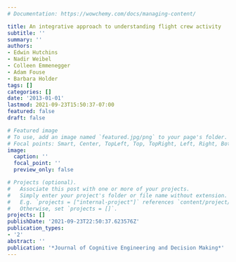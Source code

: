 ```yaml
---
# Documentation: https://wowchemy.com/docs/managing-content/

title: An integrative approach to understanding flight crew activity
subtitle: ''
summary: ''
authors:
- Edwin Hutchins
- Nadir Weibel
- Colleen Emmenegger
- Adam Fouse
- Barbara Holder
tags: []
categories: []
date: '2013-01-01'
lastmod: 2021-09-23T15:50:37-07:00
featured: false
draft: false

# Featured image
# To use, add an image named `featured.jpg/png` to your page's folder.
# Focal points: Smart, Center, TopLeft, Top, TopRight, Left, Right, BottomLeft, Bottom, BottomRight.
image:
  caption: ''
  focal_point: ''
  preview_only: false

# Projects (optional).
#   Associate this post with one or more of your projects.
#   Simply enter your project's folder or file name without extension.
#   E.g. `projects = ["internal-project"]` references `content/project/deep-learning/index.md`.
#   Otherwise, set `projects = []`.
projects: []
publishDate: '2021-09-23T22:50:37.623576Z'
publication_types:
- '2'
abstract: ''
publication: '*Journal of Cognitive Engineering and Decision Making*'
---
```

